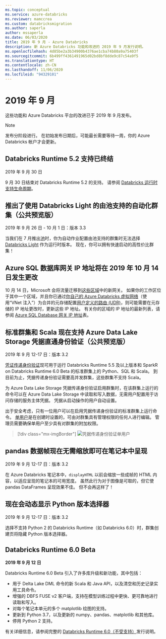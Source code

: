 ```yaml
---
ms.topic: conceptual
ms.service: azure-databricks
ms.reviewer: mamccrea
ms.custom: databricksmigration
ms.author: saperla
author: mssaperla
ms.date: 06/03/2020
title: 2019 年 9 月 - Azure Databricks
description: 新 Azure Databricks 功能和改进的 2019 年 9 月发行说明。
ms.openlocfilehash: 4d85be2a3b34900b4376ae1cba74b80a9a75403f
ms.sourcegitcommit: 6b499ff4361491965d02bd8bf8dde9c87c54a9f5
ms.translationtype: HT
ms.contentlocale: zh-CN
ms.lasthandoff: 11/06/2020
ms.locfileid: "94329101"
---
```

# <a name="september-2019"></a>2019 年 9 月

这些功能和 Azure Databricks 平台的改进已于 2019 年 9 月发布。

> [!NOTE]
>
> 发布分阶段进行。 在初始发布日期后，可能最长需要等待一周，你的 Azure Databricks 帐户才会更新。

## <a name="databricks-runtime-52-support-ends"></a>Databricks Runtime 5.2 支持已终结

2019 年 9 月 30 日

9 月 30 日结束对 Databricks Runtime 5.2 的支持。 请参阅 [Databricks 运行时支持生命周期](../../runtime/databricks-runtime-ver.md#runtime-support)。

## <a name="launch-pool-backed-automated-clusters-that-use-databricks-light-public-preview"></a>推出了使用 Databricks Light 的由池支持的自动化群集（公共预览版）

2019 年 9 月 26 日 - 10 月 1 日：版本 3.3

当我们在 7 月推出[池](../../../clusters/instance-pools/index.md)时，你为自动作业配置由池支持的群集时无法选择 [Databricks Light](../../../runtime/light.md#light) 作为运行时版本。 现在，你可以拥有快速启动的高性价比群集！

## <a name="azure-sql-database-gateway-ip-addresses-will-change-on-october-14-2019"></a>Azure SQL 数据库网关 IP 地址将在 2019 年 10 月 14 日发生更改

10 月 14 日，Microsoft 会将流量迁移到[这些区域](/sql-database/sql-database-gateway-migration)中的新网关。 如果你的工作区位于其中一个区域，并且你已通过[你自己的 Azure Databricks 虚拟网络](../../../administration-guide/cloud-configurations/azure/vnet-inject.md)（使用“VNet 注入”）为合并的元存储配置[用户定义的路由 (UDR)](../../../administration-guide/cloud-configurations/azure/udr.md)，则可能需要在元存储的 IP 地址更改时，更新这些 IP 地址。 有关你的区域的 IP 地址的最新列表，请参阅 [Azure SQL Database 网关 IP 地址](/sql-database/sql-database-connectivity-architecture#azure-sql-database-gateway-ip-addresses)表。

## <a name="azure-data-lake-storage-credential-passthrough-now-supported-on-standard-clusters-and-scala-public-preview"></a>标准群集和 Scala 现在支持 Azure Data Lake Storage 凭据直通身份验证（公共预览版）

2019 年 9 月 12-17 日：版本 3.2

[凭证传递身份验证](../../../security/credential-passthrough/adls-passthrough.md)现可用于运行 Databricks Runtime 5.5 及以上版本和 SparkR on Databricks Runtime 6.0 Beta 的标准群集上的 Python、SQL 和 Scala。 到目前为止，凭据传递身份验证需要高并发群集，这些群集不支持 Scala。

为 Azure Data Lake Storage 凭据传递身份验证启用群集时，在该群集上运行的命令可以在 Azure Data Lake Storage 中读取和写入数据，无需用户配置用于访问存储的服务主体凭据。 凭据从启动操作的用户自动设置。

出于安全考虑，只有一位用户可以在启用凭据传递身份验证的标准群集上运行命令。 [单用户](../../../security/credential-passthrough/adls-passthrough.md#single-user)是在创建时设置的，可由对群集具有管理权限的任何人进行编辑。 管理员需要确保单用户至少具有对群集的附加权限。

> [!div class="mx-imgBorder"]
> ![凭据传递身份验证单用户](../../../_static/images/clusters/credential-passthrough-single.png)

## <a name="pandas-dataframes-now-render-in-notebooks-without-scaling"></a>pandas 数据帧现在无需缩放即可在笔记本中呈现

2019 年 9 月 12-17 日：版本 3.2

在 Azure Databricks 笔记本中，`displayHTML` 以前会缩放一些成帧的 HTML 内容，以适应呈现的笔记本的可用宽度。 虽然此行为对于图像是可取的，但它使 pandas DataFrames 呈现效果不佳。 但不会再这样了！

## <a name="python-version-selector-display-now-dynamic"></a>现在会动态显示 Python 版本选择器

2019 年 9 月 12-17 日：版本 3.2

选择不支持 Python 2 的 Databricks Runtime（如 Databricks 6.0）时，群集创建页将隐藏 Python 版本选择器。

## <a name="databricks-runtime-60-beta"></a>Databricks Runtime 6.0 Beta

**2019 年 9 月 12 日**

Databricks Runtime 6.0 Beta 引入了许多库升级和新功能，其中包括：

* 用于 Delta Lake DML 命令的新 Scala 和 Java API，以及清空和历史记录实用工具命令。
* 增强的 DBFS FUSE v2 客户端，支持在模型训练过程中更快、更可靠地进行读取和写入。
* 对每个笔记本单元的多个 matplotlib 绘图的支持。
* 更新到 Python 3.7，以及更新的 numpy、pandas、matplotlib 和其他库。
* 停用 Python 2 支持。

有关详细信息，请参阅完整的 [Databricks Runtime 6.0（不受支持）](../../runtime/6.0.md)发行说明。